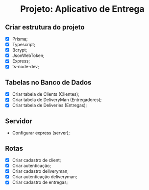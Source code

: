 <div align="center">
  <h1 align="center">Projeto: Aplicativo de Entrega</h1>
</div>

## Criar estrutura do projeto
- [x] Prisma;
- [x] Typescript;
- [x] Bcrypt;
- [x] JsonWebToken;
- [x] Express;
- [x] ts-node-dev;

## Tabelas no Banco de Dados
- [x] Criar tabela de Clients (Clientes);
- [x] Criar tabela de DeliveryMan (Entregadores);
- [x] Criar tabela de Deliveries (Entregas);

## Servidor
- Configurar express (server);

## Rotas

- [x] Criar cadastro de client;
- [x] Criar autenticação;
- [x] Criar cadastro deliveryman;
- [x] Criar autenticação deliveryman;
- [x] Criar cadastro de entregas;